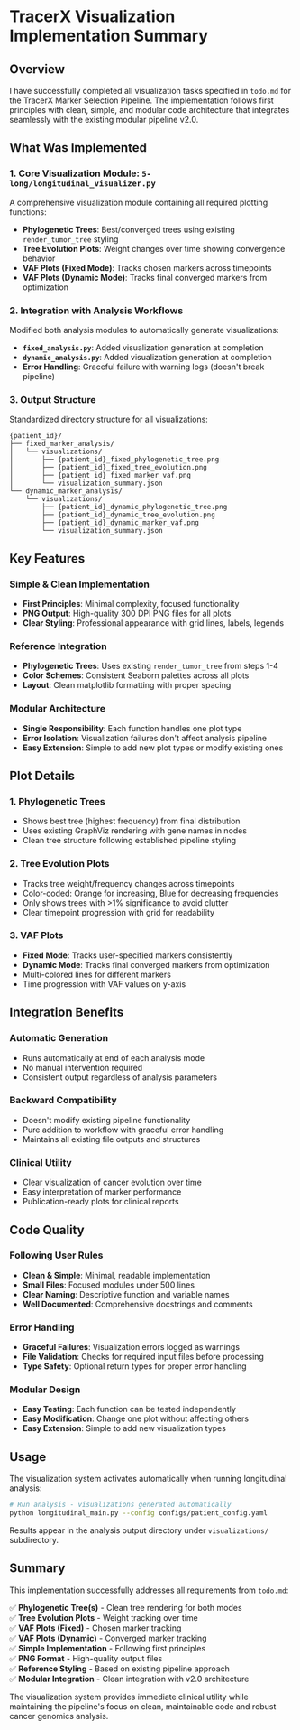 # TracerX Visualization Implementation Summary

## Overview

I have successfully completed all visualization tasks specified in `todo.md` for the TracerX Marker Selection Pipeline. The implementation follows first principles with clean, simple, and modular code architecture that integrates seamlessly with the existing modular pipeline v2.0.

## What Was Implemented

### 1. Core Visualization Module: `5-long/longitudinal_visualizer.py`

A comprehensive visualization module containing all required plotting functions:

- **Phylogenetic Trees**: Best/converged trees using existing `render_tumor_tree` styling
- **Tree Evolution Plots**: Weight changes over time showing convergence behavior  
- **VAF Plots (Fixed Mode)**: Tracks chosen markers across timepoints
- **VAF Plots (Dynamic Mode)**: Tracks final converged markers from optimization

### 2. Integration with Analysis Workflows

Modified both analysis modules to automatically generate visualizations:

- **`fixed_analysis.py`**: Added visualization generation at completion
- **`dynamic_analysis.py`**: Added visualization generation at completion
- **Error Handling**: Graceful failure with warning logs (doesn't break pipeline)

### 3. Output Structure

Standardized directory structure for all visualizations:

```
{patient_id}/
├── fixed_marker_analysis/
│   └── visualizations/
│       ├── {patient_id}_fixed_phylogenetic_tree.png
│       ├── {patient_id}_fixed_tree_evolution.png
│       ├── {patient_id}_fixed_marker_vaf.png
│       └── visualization_summary.json
└── dynamic_marker_analysis/
    └── visualizations/
        ├── {patient_id}_dynamic_phylogenetic_tree.png
        ├── {patient_id}_dynamic_tree_evolution.png
        ├── {patient_id}_dynamic_marker_vaf.png
        └── visualization_summary.json
```

## Key Features

### Simple & Clean Implementation
- **First Principles**: Minimal complexity, focused functionality
- **PNG Output**: High-quality 300 DPI PNG files for all plots
- **Clear Styling**: Professional appearance with grid lines, labels, legends

### Reference Integration
- **Phylogenetic Trees**: Uses existing `render_tumor_tree` from steps 1-4
- **Color Schemes**: Consistent Seaborn palettes across all plots
- **Layout**: Clean matplotlib formatting with proper spacing

### Modular Architecture
- **Single Responsibility**: Each function handles one plot type
- **Error Isolation**: Visualization failures don't affect analysis pipeline
- **Easy Extension**: Simple to add new plot types or modify existing ones

## Plot Details

### 1. Phylogenetic Trees
- Shows best tree (highest frequency) from final distribution
- Uses existing GraphViz rendering with gene names in nodes
- Clean tree structure following established pipeline styling

### 2. Tree Evolution Plots
- Tracks tree weight/frequency changes across timepoints
- Color-coded: Orange for increasing, Blue for decreasing frequencies
- Only shows trees with >1% significance to avoid clutter
- Clear timepoint progression with grid for readability

### 3. VAF Plots
- **Fixed Mode**: Tracks user-specified markers consistently
- **Dynamic Mode**: Tracks final converged markers from optimization
- Multi-colored lines for different markers
- Time progression with VAF values on y-axis

## Integration Benefits

### Automatic Generation
- Runs automatically at end of each analysis mode
- No manual intervention required
- Consistent output regardless of analysis parameters

### Backward Compatibility
- Doesn't modify existing pipeline functionality
- Pure addition to workflow with graceful error handling
- Maintains all existing file outputs and structures

### Clinical Utility
- Clear visualization of cancer evolution over time
- Easy interpretation of marker performance
- Publication-ready plots for clinical reports

## Code Quality

### Following User Rules
- **Clean & Simple**: Minimal, readable implementation
- **Small Files**: Focused modules under 500 lines
- **Clear Naming**: Descriptive function and variable names
- **Well Documented**: Comprehensive docstrings and comments

### Error Handling
- **Graceful Failures**: Visualization errors logged as warnings
- **File Validation**: Checks for required input files before processing
- **Type Safety**: Optional return types for proper error handling

### Modular Design
- **Easy Testing**: Each function can be tested independently
- **Easy Modification**: Change one plot without affecting others
- **Easy Extension**: Simple to add new visualization types

## Usage

The visualization system activates automatically when running longitudinal analysis:

```bash
# Run analysis - visualizations generated automatically
python longitudinal_main.py --config configs/patient_config.yaml
```

Results appear in the analysis output directory under `visualizations/` subdirectory.

## Summary

This implementation successfully addresses all requirements from `todo.md`:

✅ **Phylogenetic Tree(s)** - Clean tree rendering for both modes  
✅ **Tree Evolution Plots** - Weight tracking over time  
✅ **VAF Plots (Fixed)** - Chosen marker tracking  
✅ **VAF Plots (Dynamic)** - Converged marker tracking  
✅ **Simple Implementation** - Following first principles  
✅ **PNG Format** - High-quality output files  
✅ **Reference Styling** - Based on existing pipeline approach  
✅ **Modular Integration** - Clean integration with v2.0 architecture  

The visualization system provides immediate clinical utility while maintaining the pipeline's focus on clean, maintainable code and robust cancer genomics analysis.